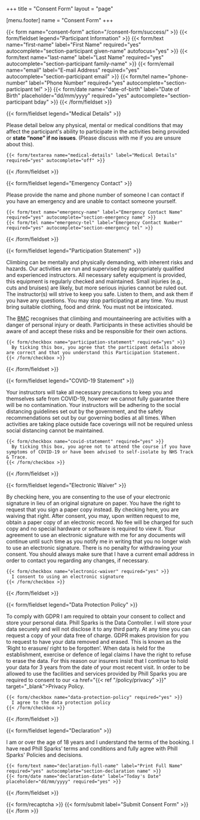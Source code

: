 +++
title = "Consent Form"
layout = "page"

[menu.footer]
  name = "Consent Form"
+++

{{< form name="consent-form" action="/consent-form/success/" >}}
  {{< form/fieldset legend="Participant Information" >}}
    {{< form/text name="first-name" label="First Name" required="yes" autocomplete="section-participant given-name" autofocus="yes" >}}
    {{< form/text name="last-name" label="Last Name" required="yes" autocomplete="section-participant family-name" >}}
    {{< form/email name="email" label="E-mail Address" required="yes" autocomplete="section-participant email" >}}
    {{< form/tel name="phone-number" label="Phone Number" required="yes" autocomplete="section-participant tel" >}}
    {{< form/date name="date-of-birth" label="Date of Birth" placeholder="dd/mm/yyyy" required="yes" autocomplete="section-participant bday" >}}
  {{< /form/fieldset >}}

  {{< form/fieldset legend="Medical Details" >}}
    <p>Please detail below any physical, mental or medical conditions that may affect the participant's ability to participate in the activities being provided or <strong>state <q>none</q> if no issues</strong>. (Please discuss with me if you are unsure about this).</p>

    {{< form/textarea name="medical-details" label="Medical Details" required="yes" autocomplete="off" >}}
  {{< /form/fieldset >}}

  {{< form/fieldset legend="Emergency Contact" >}}
    <p>Please provide the name and phone number of someone I can contact if you have an emergency and are unable to contact someone yourself.</p>

    {{< form/text name="emergency-name" label="Emergency Contact Name" required="yes" autocomplete="section-emergency name" >}}
    {{< form/tel name="emergency-tel" label="Emergency Contact Number" required="yes" autocomplete="section-emergency tel" >}}
  {{< /form/fieldset >}}

  {{< form/fieldset legend="Participation Statement" >}}
    <p>Climbing can be mentally and physically demanding, with inherent risks and hazards. Our activities are run and supervised by appropriately qualified and experienced instructors. All necessary safety equipment is provided, this equipment is regularly checked and maintained. Small injuries (e.g., cuts and bruises) are likely, but more serious injuries cannot be ruled out. The instructor(s) will strive to keep you safe. Listen to them, and ask them if you have any questions. You may stop participating at any time. You must bring suitable clothing, food and drink. You must not be intoxicated.</p>
    <p>The <abbr title="British Mountaineering Council">BMC</abbr> recognises that climbing and mountaineering are activities with a danger of personal injury or death. Participants in these activities should be aware of and accept these risks and be responsible for their own actions.</p>

    {{< form/checkbox name="participation-statement" required="yes" >}}
      By ticking this box, you agree that the participant details above are correct and that you understand this Participation Statement.
    {{< /form/checkbox >}}
  {{< /form/fieldset >}}

  {{< form/fieldset legend="COVID-19 Statement" >}}
    <p>Your instructors will take all necessary precautions to keep you and themselves safe from COVID-19, however we cannot fully guarantee there will be no contamination. Your instructors will be adhering to the social distancing guidelines set out by the government, and the safety recommendations set out by our governing bodies at all times. When activities are taking place outside face coverings will not be required unless social distancing cannot be maintained.<p>

    {{< form/checkbox name="covid-statement" required="yes" >}}
      By ticking this box, you agree not to attend the course if you have symptoms of COVID-19 or have been advised to self-isolate by NHS Track & Trace.
    {{< /form/checkbox >}}
  {{< /form/fieldset >}}

  {{< form/fieldset legend="Electronic Waiver" >}}
    <p>By checking here, you are consenting to the use of your electronic signature in lieu of an original signature on paper. You have the right to request that you sign a paper copy instead. By checking here, you are waiving that right. After consent, you may, upon written request to me, obtain a paper copy of an electronic record. No fee will be charged for such copy and no special hardware or software is required to view it. Your agreement to use an electronic signature with me for any documents will continue until such time as you notify me in writing that you no longer wish to use an electronic signature. There is no penalty for withdrawing your consent. You should always make sure that I have a current email address in order to contact you regarding any changes, if necessary.</p>

    {{< form/checkbox name="electronic-waiver" required="yes" >}}
      I consent to using an electronic signature
    {{< /form/checkbox >}}
  {{< /form/fieldset >}}

  {{< form/fieldset legend="Data Protection Policy" >}}
    <p>To comply with GDPR I am required to obtain your consent to collect and store your personal data. Phill Sparks is the Data Controller. I will store your data securely and will not disclose it to any third party. At any time you can request a copy of your data free of charge. GDPR makes provision for you to request to have your data removed and erased. This is known as the ‘Right to erasure/ right to be forgotten’. When data is held for the establishment, exercise or defence of legal claims I have the right to refuse to erase the data. For this reason our insurers insist that I continue to hold your data for 3 years from the date of your most recent visit. In order to be allowed to use the facilities and services provided by Phill Sparks you are required to consent to our <a href="{{< ref "/policy/privacy" >}}" target="_blank">Privacy Policy</a>.</p>

    {{< form/checkbox name="data-protection-policy" required="yes" >}}
      I agree to the data protection policy
    {{< /form/checkbox >}}
  {{< /form/fieldset >}}

  {{< form/fieldset legend="Declaration" >}}
    <p>I am or over the age of 18 years and I understand the terms of the booking. I have read Phill Sparks’ terms and conditions and fully agree with Phill Sparks' Policies and decisions.</p>

    {{< form/text name="declaration-full-name" label="Print Full Name" required="yes" autocomplete="section-declaration name" >}}
    {{< form/date name="declaration-date" label="Today's Date" placeholder="dd/mm/yyyy" required="yes" >}}
  {{< /form/fieldset >}}

  {{< form/recaptcha >}}
  {{< form/submit label="Submit Consent Form" >}}
{{< /form >}}
